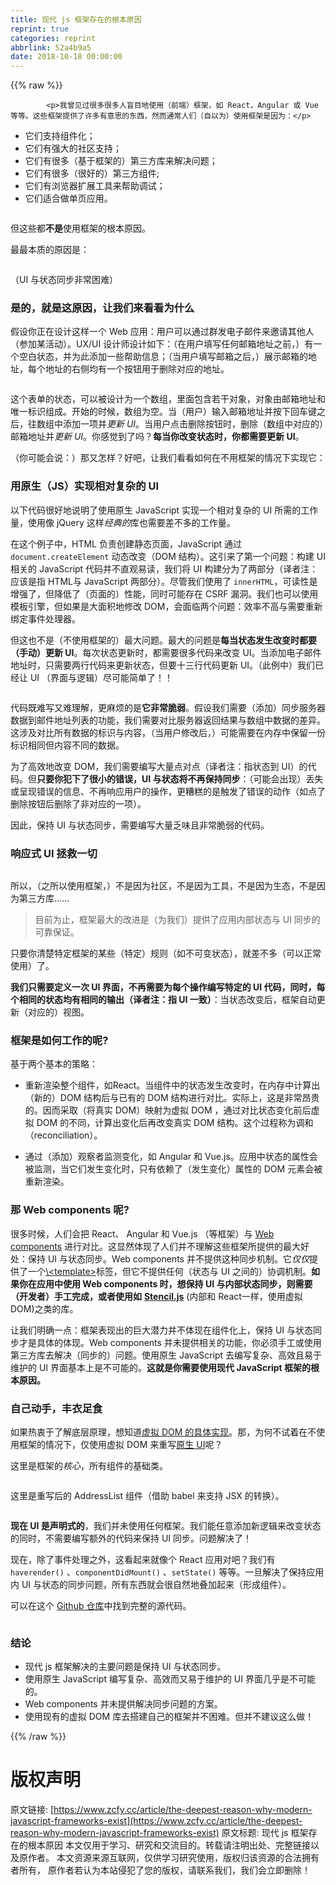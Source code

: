 ```yaml
---
title: 现代 js 框架存在的根本原因
reprint: true
categories: reprint
abbrlink: 52a4b9a5
date: 2018-10-18 00:00:00
---
```


{{% raw %}}

            <p>我曾见过很多很多人盲目地使用（前端）框架，如 React，Angular 或 Vue等等。这些框架提供了许多有意思的东西，然而通常人们（自以为）使用框架是因为：</p>
<ul>
<li>它们支持组件化；</li>
<li>它们有强大的社区支持；</li>
<li>它们有很多（基于框架的）第三方库来解决问题；</li>
<li>它们有很多（很好的）第三方组件;</li>
<li>它们有浏览器扩展工具来帮助调试；</li>
<li>它们适合做单页应用。</li>
</ul>
<p><img src="https://p0.ssl.qhimg.com/t01520df2f766db5bb7.gif" alt=""></p>
<p>但这些都<strong>不是</strong>使用框架的根本原因。</p>
<p>最最本质的原因是：</p>
<p><img src="https://p0.ssl.qhimg.com/t01b014122d190a5557.png" alt=""></p>
<p>（UI 与状态同步非常困难）</p>
<h3>是的，就是这原因，让我们来看看为什么</h3>
<p>假设你正在设计这样一个 Web 应用：用户可以通过群发电子邮件来邀请其他人（参加某活动）。UX/UI 设计师设计如下：（在用户填写任何邮箱地址之前，）有一个空白状态，并为此添加一些帮助信息；（当用户填写邮箱之后，）展示邮箱的地址，每个地址的右侧均有一个按钮用于删除对应的地址。</p>
<p><img src="https://p0.ssl.qhimg.com/t01a93a13bd1853564f.png" alt=""></p>
<p>这个表单的状态，可以被设计为一个数组，里面包含若干对象，对象由邮箱地址和唯一标识组成。开始的时候，数组为空。当（用户）输入邮箱地址并按下回车键之后，往数组中添加一项并<em>更新 UI</em>。当用户点击删除按钮时，删除（数组中对应的）邮箱地址并<em>更新 UI</em>。你感觉到了吗？<strong>每当你改变状态时，你都需要更新 UI</strong>。</p>
<p>（你可能会说：）那又怎样？好吧，让我们看看如何在不用框架的情况下实现它：</p>
<h3>用原生（JS）实现相对复杂的 UI</h3>
<p>以下代码很好地说明了使用原生 JavaScript 实现一个相对复杂的 UI 所需的工作量，使用像  jQuery 这样<em>经典的</em>库也需要差不多的工作量。</p>
<p>在这个例子中，HTML 负责创建静态页面，JavaScript 通过 <code>document.createElement</code> 动态改变（DOM 结构）。这引来了第一个问题：构建 UI 相关的 JavaScript 代码并不直观易读，我们将 UI 构建分为了两部分（译者注：应该是指 HTML与 JavaScript 两部分）。尽管我们使用了 <code>innerHTML</code>，可读性是增强了，但降低了（页面的）性能，同时可能存在 CSRF 漏洞。我们也可以使用模板引擎，但如果是大面积地修改 DOM，会面临两个问题：效率不高与需要重新绑定事件处理器。</p>
<p>但这也不是（不使用框架的）最大问题。最大的问题是<strong>每当状态发生改变时都要（手动）更新 UI</strong>。每次状态更新时，都需要很多代码来改变 UI。当添加电子邮件地址时，只需要两行代码来更新状态，但要十三行代码更新 UI。（此例中）我们已经让 UI （界面与逻辑）尽可能简单了！！</p>
<p><img src="https://p0.ssl.qhimg.com/t01db0c98185d3d42ce.png" alt=""></p>
<p>代码既难写又难理解，更麻烦的是<strong>它非常脆弱</strong>。假设我们需要（添加）同步服务器数据到邮件地址列表的功能，我们需要对比服务器返回结果与数组中数据的差异。这涉及对比所有数据的标识与内容，（当用户修改后，）可能需要在内存中保留一份标识相同但内容不同的数据。</p>
<p>为了高效地改变 DOM，我们需要编写大量点对点（译者注：指状态到 UI）的代码。但<strong>只要你犯下了很小的错误，UI 与状态将不再保持同步</strong>：（可能会出现）丢失或呈现错误的信息、不再响应用户的操作，更糟糕的是触发了错误的动作（如点了删除按钮后删除了非对应的一项）。</p>
<p>因此，保持 UI 与状态同步，需要编写大量乏味且非常脆弱的代码。</p>
<h3>响应式 UI 拯救一切</h3>
<p><img src="https://p0.ssl.qhimg.com/t01e4816a9ccd93464b.jpg" alt=""></p>
<p>所以，（之所以使用框架，）不是因为社区，不是因为工具，不是因为生态，不是因为第三方库......</p>
<blockquote>
<p>目前为止，框架最大的改进是（为我们）提供了应用内部状态与 UI 同步的可靠保证。</p>
</blockquote>
<p>只要你清楚特定框架的某些（特定）规则（如不可变状态），就差不多（可以正常使用）了。</p>
<p><strong>我们只需要定义一次 UI 界面，不再需要为每个操作编写特定的 UI 代码，同时，每个相同的状态均有相同的输出（译者注：指 UI 一致）</strong>：当状态改变后，框架自动更新（对应的）视图。</p>
<h3>框架是如何工作的呢?</h3>
<p>基于两个基本的策略：</p>
<ul>
<li><p>重新渲染整个组件，如React。当组件中的状态发生改变时，在内存中计算出（新的）DOM 结构后与已有的 DOM 结构进行对比。实际上，这是非常昂贵的。因而采取（将真实 DOM）映射为虚拟 DOM ，通过对比状态变化前后虚拟 DOM 的不同，计算出变化后再改变真实 DOM 结构。这个过程称为调和（reconciliation）。</p>
</li>
<li><p>通过（添加）观察者监测变化，如 Angular 和 Vue.js。应用中状态的属性会被监测，当它们发生变化时，只有依赖了（发生变化）属性的 DOM 元素会被重新渲染。</p>
</li>
</ul>
<h3>那 Web components 呢?</h3>
<p>很多时候，人们会把 React、 Angular 和 Vue.js （等框架）与 <a href="https://www.webcomponents.org/">Web components</a> 进行对比。这显然体现了人们并不理解这些框架所提供的最大好处：保持 UI 与状态同步。Web components 并不提供这种同步机制。它<em>仅仅</em>提供了一个<a href="https://developer.mozilla.org/en-US/docs/Web/HTML/Element/template">\&lt;template&gt;</a>标签，但它不提供任何（状态与 UI 之间的）协调机制。<strong>如果你在应用中使用 Web components 时，想保持 UI 与内部状态同步，则需要（开发者）手工完成，或者使用如</strong> <a href="https://stenciljs.com/"><strong>Stencil.js</strong></a> (内部和 React一样，使用虚拟 DOM)之类的库。</p>
<p>让我们明确一点：框架表现出的巨大潜力并不体现在组件化上，保持 UI 与状态同步才是具体的体现。Web components 并未提供相关的功能，你必须手工或使用第三方库去解决（同步的）问题。使用原生 JavaScript 去编写复杂、高效且易于维护的 UI 界面基本上是不可能的。<strong>这就是你需要使用现代 JavaScript 框架的根本原因。</strong></p>
<h3>自己动手，丰衣足食</h3>
<p>如果热衷于了解底层原理，想知道<a href="https://github.com/Matt-Esch/virtual-dom">虚拟 DOM 的具体实现</a>。那，为何不试着在不使用框架的情况下，仅使用虚拟 DOM 来重写<a href="https://codepen.io/gimenete/pen/vRZLrq">原生 UI</a>呢？</p>
<p>这里是框架的<em>核心</em>，所有组件的基础类。</p>
<p><img src="https://cdn-images-1.medium.com/max/1600/1*wqe8mY3MVDYL-oPEcB7b5Q.png" alt=""></p>
<p>这里是重写后的 AddressList 组件（借助 babel 来支持 JSX 的转换）。</p>
<p><img src="https://cdn-images-1.medium.com/max/1600/1*r6_pPT8W5216ptmhUjoPJQ.png" alt=""></p>
<p><strong>现在 UI 是声明式的</strong>，我们并未使用任何框架。我们能任意添加新逻辑来改变状态的同时，不需要编写额外的代码来保持 UI 同步。问题解决了！</p>
<p>现在，除了事件处理之外，这看起来就像个 React 应用对吧？我们有<code>haverender()</code> 、<code>componentDidMount()</code> 、<code>setState()</code> 等等。一旦解决了保持应用内 UI 与状态的同步问题，所有东西就会很自然地叠加起来（形成组件）。</p>
<p>可以在这个 <a href="https://github.com/gimenete/ui-state-sync">Github 仓库</a>中找到完整的源代码。</p>
<p><img src="https://cdn-images-1.medium.com/max/1600/1*4877k4Hq9dPdtmvg9hnGFA.jpeg" alt=""></p>
<h3>结论</h3>
<ul>
<li>现代 js 框架解决的主要问题是保持 UI 与状态同步。</li>
<li>使用原生 JavaScript 编写复杂、高效而又易于维护的 UI 界面几乎是不可能的。</li>
<li>Web components 并未提供解决同步问题的方案。</li>
<li>使用现有的虚拟 DOM 库去搭建自己的框架并不困难。但并不建议这么做！</li>
</ul>

          
{{% /raw %}}

# 版权声明
原文链接: [https://www.zcfy.cc/article/the-deepest-reason-why-modern-javascript-frameworks-exist](https://www.zcfy.cc/article/the-deepest-reason-why-modern-javascript-frameworks-exist)
原文标题: 现代 js 框架存在的根本原因
本文仅用于学习、研究和交流目的。转载请注明出处、完整链接以及原作者。
本文资源来源互联网，仅供学习研究使用，版权归该资源的合法拥有者所有，
原作者若认为本站侵犯了您的版权，请联系我们，我们会立即删除！
